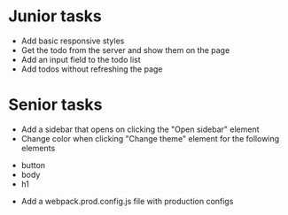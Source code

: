 # Junior tasks

* Add basic responsive styles
* Get the todo from the server and show them on the page
* Add an input field to the todo list
* Add todos without refreshing the page

# Senior tasks

* Add a sidebar that opens on clicking the "Open sidebar" element
* Change color when clicking "Change theme" element for the following elements 
- button
- body 
- h1
* Add a webpack.prod.config.js file with production configs